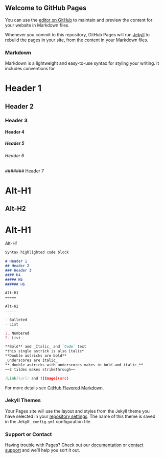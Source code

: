 ## Welcome to GitHub Pages

You can use the [editor on GitHub](https://github.com/lavleshgarg/lavleshgarg.github.io/edit/master/index.md) to maintain and preview the content for your website in Markdown files.

Whenever you commit to this repository, GitHub Pages will run [Jekyll](https://jekyllrb.com/) to rebuild the pages in your site, from the content in your Markdown files.

### Markdown

Markdown is a lightweight and easy-to-use syntax for styling your writing. It includes conventions for

# Header 1
## Header 2
### Header 3
#### Header 4
##### Header 5
###### Header 6
####### Header 7

Alt-H1
=====
Alt-H2
-----
Alt-H1
===
Alt-H1


```markdown
Syntax highlighted code block

# Header 1
## Header 2
### Header 3
#### H4
##### H5
###### H6

Alt-H1
=====

Alt-H2
-----

- Bulleted
- List

1. Numbered
2. List

**Bold** and _Italic_ and `Code` text
*this single astrick is also italic*
**Double astricks are bold**
_underscores are italic_
**_double astricks with underscores makes in bold and italic_**
~~2 tildes makes strikethrough~~

[Link](url) and ![Image](src)
```

For more details see [GitHub Flavored Markdown](https://guides.github.com/features/mastering-markdown/).

### Jekyll Themes

Your Pages site will use the layout and styles from the Jekyll theme you have selected in your [repository settings](https://github.com/lavleshgarg/lavleshgarg.github.io/settings). The name of this theme is saved in the Jekyll `_config.yml` configuration file.

### Support or Contact

Having trouble with Pages? Check out our [documentation](https://help.github.com/categories/github-pages-basics/) or [contact support](https://github.com/contact) and we’ll help you sort it out.

